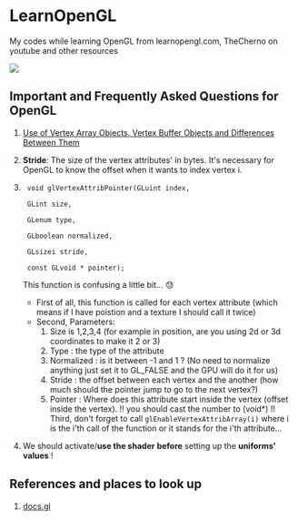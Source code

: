 # LearnOpenGL
My codes while learning OpenGL from learnopengl.com, TheCherno on youtube and other resources


![](https://media.giphy.com/media/UVBDc7NgBRuIlZxi8K/giphy.gif)


## Important and Frequently Asked Questions for OpenGL

1. [Use of Vertex Array Objects, Vertex Buffer Objects and Differences Between Them](https://stackoverflow.com/questions/23314787/use-of-vertex-array-objects-and-vertex-buffer-objects)


2. **Stride**: The size of the vertex attributes' in bytes. It's necessary for OpenGL to know the offset when it wants to index vertex i.

3. ```
	void glVertexAttribPointer(GLuint index,

	GLint size,

	GLenum type,

	GLboolean normalized,

	GLsizei stride,

	const GLvoid * pointer);
	```
    This function is confusing a little bit... :sweat:
    - First of all, this function is called for each vertex attribute (which means if I have poistion and a texture I should call it twice)
    - Second, Parameters:
        1. Size is 1,2,3,4 (for example in position, are you using 2d or 3d coordinates to make it 2 or 3)
        2. Type : the type of the attribute
        3. Normalized : is it between -1 and 1 ? (No need to normalize anything just set it to GL_FALSE and the GPU will do it for us)
        4. Stride : the offset between each vertex and the another (how much should the pointer jump to go to the next vertex?)
        5. Pointer : Where does this attribute start inside the vertex (offset inside the vertex). !! you should cast the number to (void*) !!
    Third, don't forget to call `glEnableVertexAttribArray(i)` where i is the i'th call of the function or it stands for the i'th attribute...
    
4. We should activate/**use the shader** **before** setting up the **uniforms' values** !


## References and places to look up

1. [docs.gl](http://docs.gl/)
		 